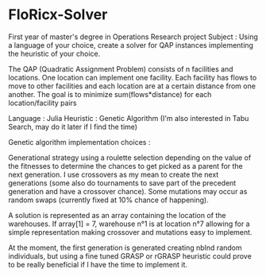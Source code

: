 # FloRicx-Solver

First year of master's degree in Operations Research project
Subject : Using a language of your choice, create a solver for QAP instances implementing the heuristic of your choice.

The QAP (Quadratic Assignment Problem) consists of n facilities and locations. One location can implement one facility. 
Each facility has flows to move to other facilities and each location are at a certain distance from one another.
The goal is to minimize sum(flows*distance) for each location/facility pairs

Language : Julia 
Heuristic : Genetic Algorithm (I'm also interested in Tabu Search, may do it later if I find the time)

Genetic algorithm implementation choices :

Generational strategy using a roulette selection depending on the value of the fitnesses to determine the chances to get picked
as a parent for the next generation. I use crossovers as my mean to create the next generations (some also do tournaments to 
save part of the precedent generation and have a crossover chance). Some mutations may occur as random swaps (currently fixed 
at 10% chance of happening).

A solution is represented as an array containing the location of the warehouses. If array[1] = 7, 
warehouse n°1 is at location n°7 allowing for a simple representation making crossover and mutations easy to implement.

At the moment, the first generation is generated creating nbInd random individuals, but using a fine tuned GRASP or rGRASP 
heuristic could prove to be really beneficial if I have the time to implement it.
